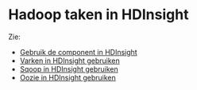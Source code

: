 <properties
    pageTitle="Hadoop taken in HDInsight | Microsoft Azure"
    description="Informatie over het verzenden taken naar Azure HDInsight Hadoop Hadoop."
    editor="cgronlun"
    manager="jhubbard"
    services="hdinsight"
    documentationCenter=""
    tags="azure-portal"
    authors="mumian"/>

<tags
    ms.service="hdinsight"
    ms.workload="big-data"
    ms.tgt_pltfrm="na"
    ms.devlang="na"
    ms.topic="article"
    ms.date="09/14/2016"
    ms.author="jgao"/>

# <a name="submit-hadoop-jobs-in-hdinsight"></a>Hadoop taken in HDInsight

Zie: 

- [Gebruik de component in HDInsight](hdinsight-use-hive.md)
- [Varken in HDInsight gebruiken](hdinsight-use-pig.md)
- [Sqoop in HDInsight gebruiken](hdinsight-use-sqoop.md)
- [Oozie in HDInsight gebruiken](hdinsight-use-oozie.md)
